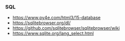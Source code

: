 ### SQL

- https://www.py4e.com/html3/15-database
- https://sqlitebrowser.org/dl/
- https://github.com/sqlitebrowser/sqlitebrowser/wiki
- https://www.sqlite.org/lang_select.html

